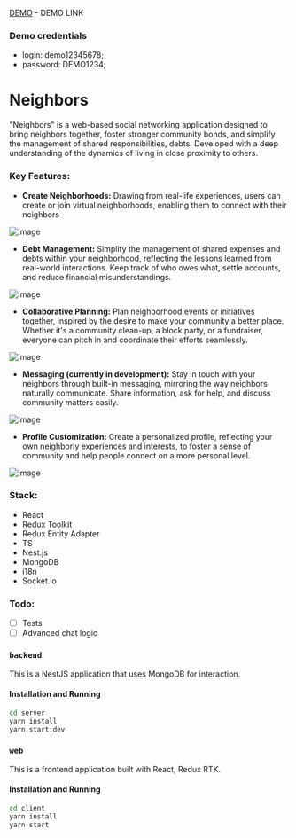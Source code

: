 [DEMO](https://neighbors-15ma.onrender.com) - DEMO LINK

### Demo credentials

 - login: demo12345678;
 - password: DEMO1234;

# Neighbors
"Neighbors" is a web-based social networking application designed to bring neighbors together, foster stronger community bonds, and simplify the management of shared responsibilities, debts. Developed with a deep understanding of the dynamics of living in close proximity to others.

### Key Features:

- **Create Neighborhoods:** Drawing from real-life experiences, users can create or join virtual neighborhoods, enabling them to connect with their neighbors

![image](https://github.com/Vayts/neighbors-rtk/assets/54949928/24d60bcd-958f-4410-80f1-0b702d6ff90d)

- **Debt Management:** Simplify the management of shared expenses and debts within your neighborhood, reflecting the lessons learned from real-world interactions. Keep track of who owes what, settle accounts, and reduce financial misunderstandings.

![image](https://github.com/Vayts/neighbors-rtk/assets/54949928/5137a190-073f-48c9-bf01-cfd1b95bb1c3)

- **Collaborative Planning:** Plan neighborhood events or initiatives together, inspired by the desire to make your community a better place. Whether it's a community clean-up, a block party, or a fundraiser, everyone can pitch in and coordinate their efforts seamlessly.

![image](https://github.com/Vayts/neighbors-rtk/assets/54949928/cd079549-8ba0-421e-b385-08608a84027a)

- **Messaging (currently in development):** Stay in touch with your neighbors through built-in messaging, mirroring the way neighbors naturally communicate. Share information, ask for help, and discuss community matters easily.

 ![image](https://github.com/Vayts/neighbors-rtk/assets/54949928/68647717-18ef-4a81-aa1d-cc1a5b64a56c)

- **Profile Customization:** Create a personalized profile, reflecting your own neighborly experiences and interests, to foster a sense of community and help people connect on a more personal level.

![image](https://github.com/Vayts/neighbors-rtk/assets/54949928/44051121-d201-463f-ab1f-73c30ec85b27)

### Stack:

- React
- Redux Toolkit
- Redux Entity Adapter
- TS
- Nest.js
- MongoDB
- i18n
- Socket.io

### Todo:

- [ ] Tests
- [ ] Advanced chat logic

### `backend`

This is a NestJS application that uses MongoDB for interaction.

#### Installation and Running

```bash
cd server
yarn install
yarn start:dev
```

### `web`
This is a frontend application built with React, Redux RTK.

#### Installation and Running
```bash
cd client
yarn install
yarn start
```
